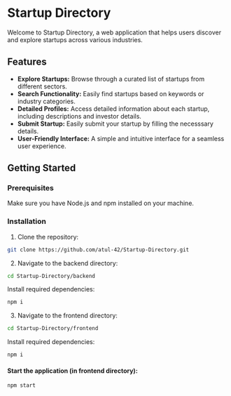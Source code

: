 
# Startup Directory

Welcome to Startup Directory, a web application that helps users discover and explore startups across various industries.

## Features

- **Explore Startups:** Browse through a curated list of startups from different sectors.
- **Search Functionality:** Easily find startups based on keywords or industry categories.
- **Detailed Profiles:** Access detailed information about each startup, including descriptions and investor details.
- **Submit Startup:** Easily submit your startup by filling the necesssary details.
- **User-Friendly Interface:** A simple and intuitive interface for a seamless user experience.

## Getting Started

### Prerequisites

Make sure you have Node.js and npm installed on your machine.

### Installation

1. Clone the repository:

```bash
git clone https://github.com/atul-42/Startup-Directory.git
```

2. Navigate to the backend directory:

```bash
cd Startup-Directory/backend
```
Install required dependencies:
```bash
npm i
```

3. Navigate to the frontend directory:

```bash
cd Startup-Directory/frontend
```
Install required dependencies:
```bash
npm i
```
#### Start the application (in frontend directory):
```bash
npm start
```